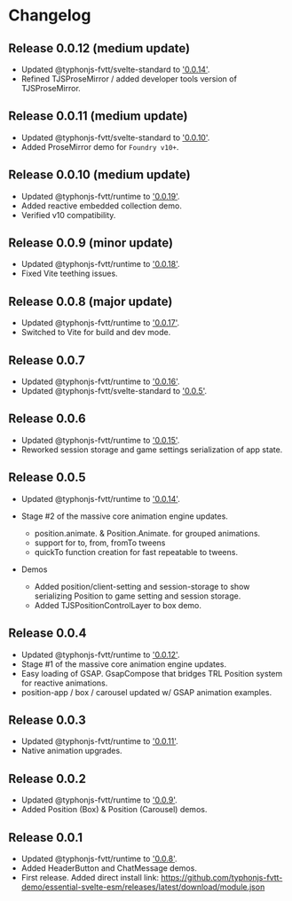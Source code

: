 # Changelog
## Release 0.0.12 (medium update)
- Updated @typhonjs-fvtt/svelte-standard to ['0.0.14'](https://github.com/typhonjs-fvtt-lib/svelte-standard/blob/main/CHANGELOG.md#release-0014).
- Refined TJSProseMirror / added developer tools version of TJSProseMirror.

## Release 0.0.11 (medium update)
- Updated @typhonjs-fvtt/svelte-standard to ['0.0.10'](https://github.com/typhonjs-fvtt-lib/svelte-standard/blob/main/CHANGELOG.md#release-0010).
- Added ProseMirror demo for `Foundry v10+`.
 
## Release 0.0.10 (medium update)
- Updated @typhonjs-fvtt/runtime to ['0.0.19'](https://github.com/typhonjs-fvtt-lib/typhonjs/blob/main/CHANGELOG.md#release-0019).
- Added reactive embedded collection demo.
- Verified v10 compatibility.

## Release 0.0.9 (minor update)
- Updated @typhonjs-fvtt/runtime to ['0.0.18'](https://github.com/typhonjs-fvtt-lib/typhonjs/blob/main/CHANGELOG.md#release-0018).
- Fixed Vite teething issues.

## Release 0.0.8 (major update)
- Updated @typhonjs-fvtt/runtime to ['0.0.17'](https://github.com/typhonjs-fvtt-lib/typhonjs/blob/main/CHANGELOG.md#release-0017).
- Switched to Vite for build and dev mode.

## Release 0.0.7
- Updated @typhonjs-fvtt/runtime to ['0.0.16'](https://github.com/typhonjs-fvtt-lib/typhonjs/blob/main/CHANGELOG.md#release-0016).
- Updated @typhonjs-fvtt/svelte-standard to ['0.0.5'](https://github.com/typhonjs-fvtt-lib/svelte-standard/blob/main/CHANGELOG.md#release-005).

## Release 0.0.6
- Updated @typhonjs-fvtt/runtime to ['0.0.15'](https://github.com/typhonjs-fvtt-lib/typhonjs/blob/main/CHANGELOG.md#release-0015).
- Reworked session storage and game settings serialization of app state.

## Release 0.0.5
- Updated @typhonjs-fvtt/runtime to ['0.0.14'](https://github.com/typhonjs-fvtt-lib/typhonjs/blob/main/CHANGELOG.md#release-0014).
- Stage #2 of the massive core animation engine updates.
  - position.animate.<xxx> & Position.Animate.<xxx> for grouped animations.
  - support for to, from, fromTo tweens
  - quickTo function creation for fast repeatable to tweens.

- Demos
  - Added position/client-setting and session-storage to show serializing Position to game setting and session storage.
  - Added TJSPositionControlLayer to box demo.

## Release 0.0.4
- Updated @typhonjs-fvtt/runtime to ['0.0.12'](https://github.com/typhonjs-fvtt-lib/typhonjs/blob/main/CHANGELOG.md#release-0012).
- Stage #1 of the massive core animation engine updates.
- Easy loading of GSAP. GsapCompose that bridges TRL Position system for reactive animations.
- position-app / box / carousel updated w/ GSAP animation examples.

## Release 0.0.3
- Updated @typhonjs-fvtt/runtime to ['0.0.11'](https://github.com/typhonjs-fvtt-lib/typhonjs/blob/main/CHANGELOG.md#release-0011).
- Native animation upgrades.  

## Release 0.0.2
- Updated @typhonjs-fvtt/runtime to ['0.0.9'](https://github.com/typhonjs-fvtt-lib/typhonjs/blob/main/CHANGELOG.md#release-008).
- Added Position (Box) & Position (Carousel) demos.

## Release 0.0.1
- Updated @typhonjs-fvtt/runtime to ['0.0.8'](https://github.com/typhonjs-fvtt-lib/typhonjs/blob/main/CHANGELOG.md#release-008).
- Added HeaderButton and ChatMessage demos.
- First release. Added direct install link: https://github.com/typhonjs-fvtt-demo/essential-svelte-esm/releases/latest/download/module.json
